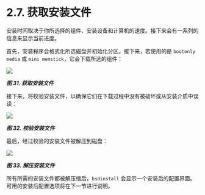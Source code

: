 # 2.7. 获取安装文件

安装时间取决于你所选择的组件、安装设备和计算机的速度。接下来会有一系列的信息来显示当前进度。

首先，安装程序会格式化所选磁盘并初始化分区。接下来，若使用的是 `bootonly media` 或 `mini memstick`，它会下载所选的组件：

![](../.gitbook/assets/31.png)

***图 31. 获取安装文件***

接下来，将校验安装文件，以确保它们在下载过程中没有被破坏或从安装介质中误读：

![](../.gitbook/assets/32.png)

***图 32. 校验安装文件***

最后，经过校验的安装文件被解压到磁盘：

![](../.gitbook/assets/33.png)

***图 33. 解压安装文件***

所有所需的安装文件都被解压缩后，`bsdinstall` 会显示一个安装后的配置界面。可用的安装后配置选项将在下一节进行说明。
